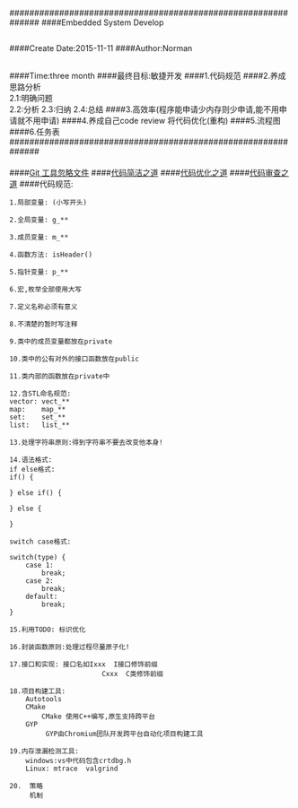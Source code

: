 ##############################################################
####Embedded System Develop
##
####Create Date:2015-11-11
####Author:Norman
##
####Time:three month
####最终目标:敏捷开发
####1.代码规范
####2.养成思路分析  
        2.1:明确问题  
        2.2:分析 
        2.3:归纳 
        2.4:总结
####3.高效率(程序能申请少内存则少申请,能不用申请就不用申请)
####4.养成自己code review 将代码优化(重构)
####5.流程图
####6.任务表
##############################################################
####
####[Git 工具忽略文件](https://github.com/github/gitignore)
####[代码简洁之道](./RTFC.md)
####[代码优化之道](./OptimizationOfCode.md)
####[代码审查之道](./CodeReview.md)
####代码规范:

	1.局部变量: (小写开头)

	2.全局变量: g_**

	3.成员变量: m_**

	4.函数方法: isHeader()

	5.指针变量:	p_**
	
	6.宏,枚举全部使用大写

	7.定义名称必须有意义

	8.不清楚的暂时写注释
	
	9.类中的成员变量都放在private

	10.类中的公有对外的接口函数放在public

	11.类内部的函数放在private中

	12.含STL命名规范:
	vector: vect_**
	map:	map_**
	set:	set_**
	list:	list_**

    13.处理字符串原则:得到字符串不要去改变他本身!

	14.语法格式:
	if else格式:
	if() {
	
	} else if() {
				
	} else {
	
	}

	switch case格式:

	switch(type) {
		case 1:
			break;
		case 2:
			break;
		default:
			break;
	}

    15.利用TODO: 标识优化
    
    16.封装函数原则:处理过程尽量原子化!

    17.接口和实现: 接口名如Ixxx  I接口修饰前缀
                           Cxxx  C类修饰前缀

    18.项目构建工具:
        Autotools 
        CMake     
            CMake 使用C++编写,原生支持跨平台 
        GYP
             GYP由Chromium团队开发跨平台自动化项目构建工具

    19.内存泄漏检测工具:
        windows:vs中代码包含crtdbg.h
        Linux: mtrace  valgrind 

    20.  策略
         机制


